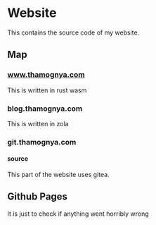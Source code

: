# Website

This contains the source code of my website.

## Map

### www.thamognya.com

This is written in rust wasm

### blog.thamognya.com

This is written in zola

### git.thamognya.com

#### source

This part of the website uses gitea.


## Github Pages

It is just to check if anything went horribly wrong

